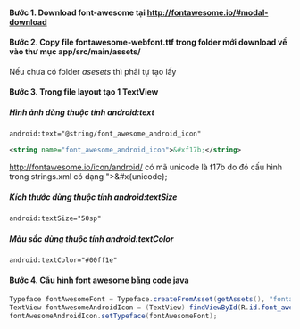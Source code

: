 #### Bước 1. Download font-awesome tại http://fontawesome.io/#modal-download

#### Bước 2. Copy file fontawesome-webfont.ttf trong folder mới download về vào thư mục app/src/main/assets/

Nếu chưa có folder *asesets* thì phải tự tạo lấy

#### Bước 3. Trong file layout tạo 1 TextView

##### Hình ảnh dùng thuộc tính *android:text*
```xml
android:text="@string/font_awesome_android_icon"
```

```xml
<string name="font_awesome_android_icon">&#xf17b;</string>
```

http://fontawesome.io/icon/android/ có mã unicode là f17b
do đó cấu hình trong strings.xml có dạng ">&#x{unicode};

##### Kích thước dùng thuộc tính *android:textSize*
```xml
android:textSize="50sp"
```
##### Màu sắc dùng thuộc tính *android:textColor*
```xml
android:textColor="#00ff1e"
```

#### Bước 4. Cấu hình font awesome bằng code java

```java
Typeface fontAwesomeFont = Typeface.createFromAsset(getAssets(), "fontawesome-webfont.ttf");
TextView fontAwesomeAndroidIcon = (TextView) findViewById(R.id.font_awesome_android_icon);
fontAwesomeAndroidIcon.setTypeface(fontAwesomeFont);
```